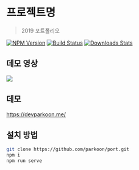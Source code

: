 # 프로젝트명

> 2019 포트폴리오

[![NPM Version][npm-image]][npm-url]
[![Build Status][travis-image]][travis-url]
[![Downloads Stats][npm-downloads]][npm-url]

## 데모 영상

![](./public/demo.gif)

## 데모

https://devparkoon.me/

## 설치 방법

```sh
git clone https://github.com/parkoon/port.git
npm i
npm run serve
```

<!-- Markdown link & img dfn's -->

[npm-image]: https://img.shields.io/npm/v/datadog-metrics.svg?style=flat-square
[npm-url]: https://npmjs.org/package/datadog-metrics
[npm-downloads]: https://img.shields.io/npm/dm/datadog-metrics.svg?style=flat-square
[travis-image]: https://img.shields.io/travis/dbader/node-datadog-metrics/master.svg?style=flat-square
[travis-url]: https://travis-ci.org/dbader/node-datadog-metrics
[wiki]: https://github.com/yourname/yourproject/wiki
